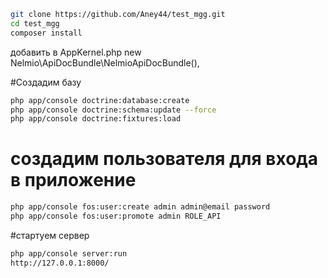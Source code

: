 ```bash
git clone https://github.com/Aney44/test_mgg.git
cd test_mgg
composer install
```
добавить в AppKernel.php
new Nelmio\ApiDocBundle\NelmioApiDocBundle(),

#Создадим базу
```bash
php app/console doctrine:database:create
php app/console doctrine:schema:update --force
php app/console doctrine:fixtures:load
```
# создадим пользователя для входа в приложение
```bash
php app/console fos:user:create admin admin@email password
php app/console fos:user:promote admin ROLE_API
```

#стартуем сервер
```bash
php app/console server:run
http://127.0.0.1:8000/
```